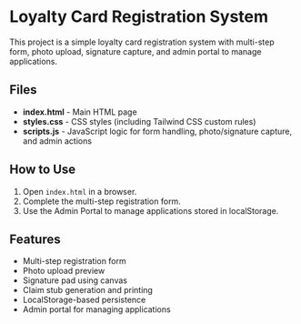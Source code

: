 # Loyalty Card Registration System

This project is a simple loyalty card registration system with multi-step form,
photo upload, signature capture, and admin portal to manage applications.

## Files
- **index.html** - Main HTML page
- **styles.css** - CSS styles (including Tailwind CSS custom rules)
- **scripts.js** - JavaScript logic for form handling, photo/signature capture, and admin actions

## How to Use
1. Open `index.html` in a browser.
2. Complete the multi-step registration form.
3. Use the Admin Portal to manage applications stored in localStorage.

## Features
- Multi-step registration form
- Photo upload preview
- Signature pad using canvas
- Claim stub generation and printing
- LocalStorage-based persistence
- Admin portal for managing applications
